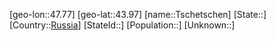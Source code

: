 ﻿---
location: [43.97,47.77]
type: City
tags:
- geo/City


SpocWebEntityId: 35022
isDeleted: false
confidential: public

---
[geo-lon::47.77]
[geo-lat::43.97]
[name::Tschetschen]
[State::]
[Country::[Russia](geo/Continent/Europe/Russia.md)]
[StateId::]
[Population::]
[Unknown::]

